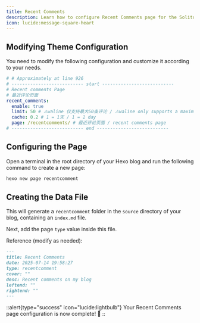 ```yaml
---
title: Recent Comments
description: Learn how to configure Recent Comments page for the Solitude theme.
icon: lucide:message-square-heart
---
```


## Modifying Theme Configuration

You need to modify the following configuration and customize it according to your needs.

```yml [_config.solitude.yml]
# # Approximately at line 926
# --------------------------- start ---------------------------
# Recent comments Page
# 最近评论页面
recent_comments:
  enable: true
  limit: 50 # ⚠️waline 仅支持最大50条评论 / ⚠️waline only supports a maximum of 50 comments
  cache: 0.2 # 1 = 1天 / 1 = 1 day
  page: /recentcomments/ # 最近评论页面 / recent comments page
# --------------------------- end ---------------------------
```

## Configuring the Page

Open a terminal in the root directory of your Hexo blog and run the following command to create a new page:

```bash
hexo new page recentcomment
```

## Creating the Data File

This will generate a `recentcomment` folder in the `source` directory of your blog, containing an `index.md` file.

Next, add the page `type` value inside this file.

Reference (modify as needed):
```md [index.md]
---
title: Recent Comments
date: 2025-07-14 19:58:27
type: recentcomment
cover: ""
desc: Recent comments on my blog
leftend: ""
rightend: ""
---
```

::alert{type="success" icon="lucide:lightbulb"}
  Your Recent Comments page configuration is now complete! 🎉
::